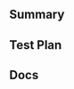 <!--
	Thanks for submitting a Pull Request! We appreciate you spending the time to work on these changes.
	Please provide enough information so that others can review your PR.
	Once created, your PR will be automatically labeled according to changed files.
	Learn more about contributing: https://github.com/biomejs/biome/blob/main/CONTRIBUTING.md
-->

## Summary

<!-- Explain the **motivation** for making this change. What existing problem does the pull request solve?-->

<!-- Link any relevant issues if necessary or include a transcript of any Discord discussion. -->

## Test Plan

<!-- What demonstrates that your implementation is correct? -->

## Docs

<!-- If you're submitting a nursery rule/action, the documentation is part of the code -->

<!-- If you're submitting a new feature, you have to send a PR to the biomejs/website repository. Link the PR here once it's ready -->
